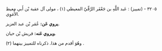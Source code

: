 ٣٢٠٥ - (تمييز) : عَبد اللَّهِ بن جَعْفَر الرَّقِّيّ المعيطي (١) ، مولى آل عقبة بْن أَبي معيط الأُمَوِي.

**يروي عَن:** عُمَر بْن عبد العزيز.

**ويروي عَنه:** قريش بْن حيان.

وهُوَ أقدم من هذا. ذكرناه للتمييز بينهما (٢) .